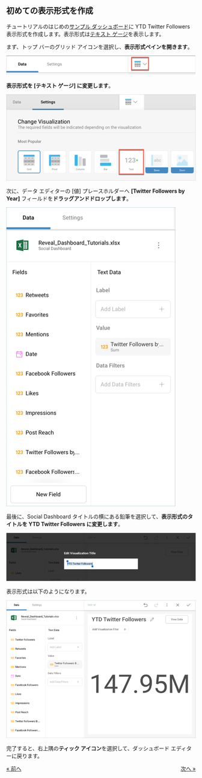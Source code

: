 ## 初めての表示形式を作成  

チュートリアルのはじめの[サンプル ダッシュボード](overview.md)に YTD Twitter Followers 表示形式を作成します。表示形式は[テキスト ゲージ](~/en/data-visualizations/gauge-views.html#text-gauge)を表示します。

まず、トップ バーのグリッド アイコンを選択し、**表示形式ペインを開きます**。

![VisualizationsMenu\_All](images/VisualizationsMenu_All.png)

**表示形式を [テキスト ゲージ] に変更します**。

![SelectTextGauge\_All](images/SelectTextGauge_All.png)

次に、データ エディターの [値] プレースホルダーへ **[Twitter Followers by Year]** フィールドを**ドラッグアンドドロップします**。

![SocialFirstDragDrop\_All](images/SocialFirstDragDrop_All.png)

最後に、Social Dashboard タイトルの横にある鉛筆を選択して、**表示形式のタイトルを YTD Twitter Followers に変更します**。

![SocialWonOpportunitiesTitle\_All](images/SocialWonOpportunitiesTitle_All.png)

表示形式は以下のようになります。

![SocialFirstVisualizationSample\_All](images/SocialFirstVisualizationSample_All.png)

完了すると、右上隅の**ティック アイコン**を選択して、ダッシュボード エディターに戻ります。

<style>
.previous {
    text-align: left
}

.next {
    float: right
}

</style>

<a href="social-starting-creation-process.md" class="previous">&laquo; 前へ</a>
<a href="social-creating-dashboard-filter-connecting-visualization.md" class="next">次へ &raquo;</a>

